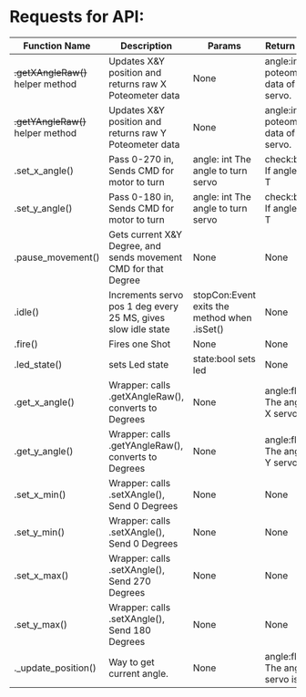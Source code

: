 # Requests for API:

| Function Name  | Description                | Params  | Return Values  | Complete? |
| -------------  | ---                        | ---     | ---            | ---       |
| ~~.getXAngleRaw()~~ helper method    | Updates X&Y position and returns raw X Poteometer data  | None    |  angle:int raw poteometer data of the X servo.    |    ✔️    |
| ~~.getYAngleRaw()~~ helper method    | Updates X&Y position and returns raw Y Poteometer data  | None    |  angle:int raw poteometer data of the Y servo.    |    ✔️    |
| .set_x_angle()    | Pass 0-270 in, Sends CMD for motor to turn  | angle: int The angle to turn servo   |  check:boolean If angle > 270, T   |    ✔️    |
| .set_y_angle()    | Pass 0-180 in, Sends CMD for motor to turn  | angle: int The angle to turn servo    |  check:boolean If angle > 180, T    |    ✔️    |
| .pause_movement()    | Gets current X&Y Degree, and sends movement CMD for that Degree   | None    |  None    |    ✔️    |
| .idle()    | Increments servo pos 1 deg every 25 MS, gives slow idle state  | stopCon:Event exits the method when .isSet()  |  None    |    ✔️    |
| .fire()    | Fires one Shot  | None    |  None    |    :x:    |
| .led_state()    | sets Led state  |  state:bool sets led   |  None    |    :x:    |
| .get_x_angle()    | Wrapper: calls .getXAngleRaw(), converts to Degrees  | None    |  angle:float The angle the X servo is in.    |    ✔️    |
| .get_y_angle()    | Wrapper: calls .getYAngleRaw(), converts to Degrees  | None    |  angle:float The angle the Y servo is in.    |    ✔️    |
| .set_x_min()    | Wrapper: calls .setXAngle(), Send 0 Degrees  | None    |  None    |    ✔️    |
| .set_y_min()    | Wrapper: calls .setXAngle(), Send 0 Degrees  | None    |  None    |    ✔️    |
| .set_x_max()    | Wrapper: calls .setXAngle(), Send 270 Degrees  | None    |  None    |    ✔️    |
| .set_y_max()    | Wrapper: calls .setXAngle(), Send 180 Degrees  | None    |  None    |    ✔️    |
| ._update_position()   | Way to get current angle.  | None    |  angle:float The angle the servo is in.    |    ✔️     |
